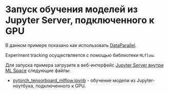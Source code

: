 # Запуск обучения моделей из Jupyter Server, подключенного к GPU

В данном примере показано как использовать [DataParallel](https://pytorch.org/tutorials/beginner/blitz/data_parallel_tutorial.html).

Experiment tracking осуществляется с помощью библиотеки `MLflow`.

Для запуска примера загрузите в веб-интерфейс [Jupyter Server внутри ML Space](https://console.cloud.ru/projects/) следующие файлы:

 * [pytorch_tensorboard_mlflow.ipynb](pytorch_tensorboard_mlflow.ipynb) - обучение модели из Jupyter-ноутбука, подключенного к GPU.